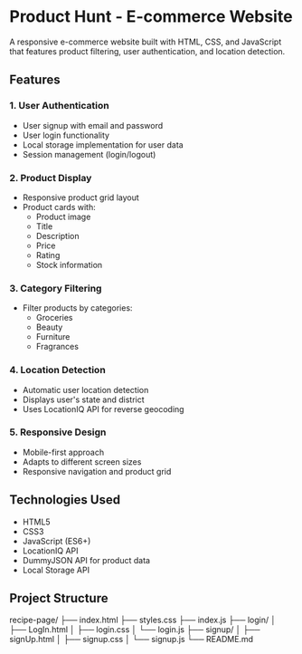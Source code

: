# Product Hunt - E-commerce Website

A responsive e-commerce website built with HTML, CSS, and JavaScript that features product filtering, user authentication, and location detection.

## Features

### 1. User Authentication
- User signup with email and password
- User login functionality
- Local storage implementation for user data
- Session management (login/logout)

### 2. Product Display
- Responsive product grid layout
- Product cards with:
  - Product image
  - Title
  - Description
  - Price
  - Rating
  - Stock information

### 3. Category Filtering
- Filter products by categories:
  - Groceries
  - Beauty
  - Furniture
  - Fragrances

### 4. Location Detection
- Automatic user location detection
- Displays user's state and district
- Uses LocationIQ API for reverse geocoding

### 5. Responsive Design
- Mobile-first approach
- Adapts to different screen sizes
- Responsive navigation and product grid

## Technologies Used

- HTML5
- CSS3
- JavaScript (ES6+)
- LocationIQ API
- DummyJSON API for product data
- Local Storage API

## Project Structure
recipe-page/
├── index.html
├── styles.css
├── index.js
├── login/
│ ├── LogIn.html
│ ├── login.css
│ └── login.js
├── signup/
│ ├── signUp.html
│ ├── signup.css
│ └── signup.js
└── README.md
